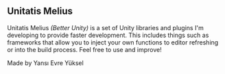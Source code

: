 ## **Unitatis Melius**
Unitatis Melius *(Better Unity)* is a set of Unity libraries and plugins I'm developing to provide faster development. This includes things such as frameworks that allow you to inject your own functions to editor refreshing or into the build process. Feel free to use and improve!

Made by Yansı Evre Yüksel